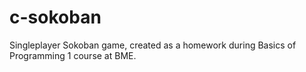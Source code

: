 # c-sokoban
Singleplayer Sokoban game, created as a homework during Basics of Programming 1 course at BME.
